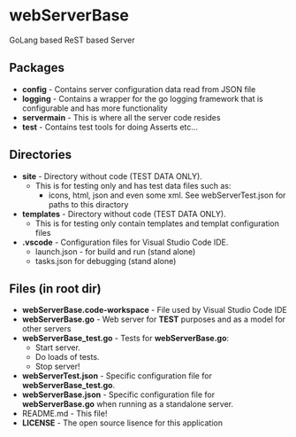 # webServerBase

GoLang based ReST based Server

## Packages

* **config** - Contains server configuration data read from JSON file
* **logging** - Contains a wrapper for the go logging framework that is configurable and has more functionality
* **servermain** - This is where all the server code resides
* **test** - Contains test tools for doing Asserts etc...

## Directories

* **site** - Directory without code (TEST DATA ONLY).
  * This is for testing only and has test data files such as:
    * icons, html, json and even some xml. See webServerTest.json for paths to this diractory
* **templates** - Directory without code (TEST DATA ONLY).
  * This is for testing only contain templates and templat configuration files
* **.vscode** - Configuration files for Visual Studio Code IDE.
  * launch.json - for build and run (stand alone)
  * tasks.json for debugging (stand alone) 

## Files (in root dir)

* **webServerBase.code-workspace** - File used by Visual Studio Code IDE
* **webServerBase.go** - Web server for **TEST** purposes and as a model for other servers
* **webServerBase_test.go** - Tests for **webServerBase.go**:
  * Start server.
  * Do loads of tests. 
  * Stop server!
* **webServerTest.json** - Specific configuration file for **webServerBase_test.go**.
* **webServerBase.json** - Specific configuration file for **webServerBase.go** when running as a standalone server.
* README.md - This file!
* **LICENSE** - The open source lisence for this application
